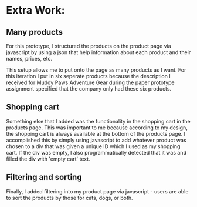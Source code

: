 # Extra Work:

## Many products
For this prototype, I structured the products on the product page via javascript by using a json that help information about each product and their names, prices, etc. 

This setup allows me to put onto the page as many products as I want. For this iteration I put in six seperate products because the description I received for Muddy Paws Adventure Gear during the paper prototype assignment specified that the company only had these six products.

## Shopping cart
Something else that I added was the functionality in the shopping cart in the products page. This was important to me because according to my design, the shopping cart is always available at the bottom of the products page. I accomplished this by simply using javascript to add whatever product was chosen to a div that was given a unique ID which I used as my shopping cart. If the div was empty, I also programmatically detected that it was and filled the div with 'empty cart' text. 

## Filtering and sorting
Finally, I added filtering into my product page via javascript - users are able to sort the products by those for cats, dogs, or both. 